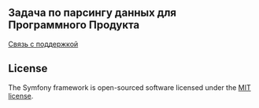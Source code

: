 ## Задача по парсингу данных для Программного Продукта
<a href="mailto:dm@dvlas.ru">Связь с поддержкой</a>

## License

The Symfony framework is open-sourced software licensed under the [MIT license](https://opensource.org/licenses/MIT).
